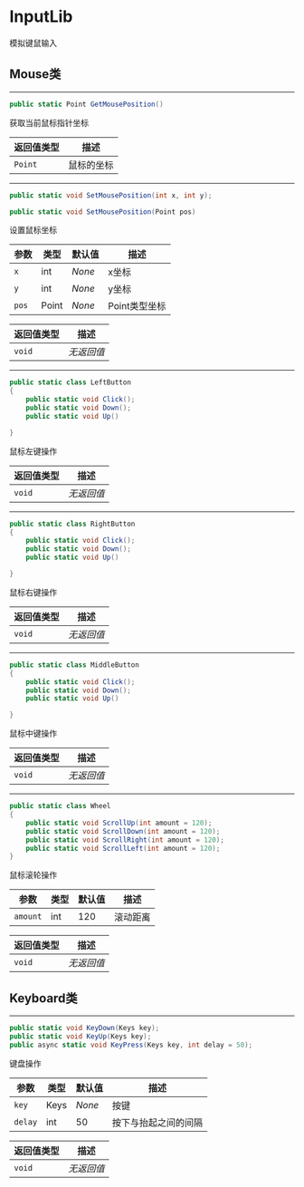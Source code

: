 # InputLib

模拟键鼠输入

## Mouse类

---

``` C#
public static Point GetMousePosition()
```
获取当前鼠标指针坐标

|返回值类型|描述|
|-|-|
|`Point`|鼠标的坐标|

---

``` C#
public static void SetMousePosition(int x, int y);

public static void SetMousePosition(Point pos)
```
设置鼠标坐标

|参数|类型|默认值|描述|
|-|-|-|-|
|`x`|int|*None*|x坐标|
|`y`|int|*None*|y坐标|
|`pos`|Point|*None*|Point类型坐标|

|返回值类型|描述|
|-|-|
|`void`|*无返回值*|

---

``` C#
public static class LeftButton
{
    public static void Click();
    public static void Down();
    public static void Up()

}
```
鼠标左键操作

|返回值类型|描述|
|-|-|
|`void`|*无返回值*|

---

``` C#
public static class RightButton
{
    public static void Click();
    public static void Down();
    public static void Up()

}
```
鼠标右键操作

|返回值类型|描述|
|-|-|
|`void`|*无返回值*|

---

``` C#
public static class MiddleButton
{
    public static void Click();
    public static void Down();
    public static void Up()

}
```
鼠标中键操作

|返回值类型|描述|
|-|-|
|`void`|*无返回值*|

---

``` C#
public static class Wheel
{
    public static void ScrollUp(int amount = 120);
    public static void ScrollDown(int amount = 120);
    public static void ScrollRight(int amount = 120);
    public static void ScrollLeft(int amount = 120);
}
```
鼠标滚轮操作

|参数|类型|默认值|描述|
|-|-|-|-|
|`amount`|int|120|滚动距离|

|返回值类型|描述|
|-|-|
|`void`|*无返回值*|

## Keyboard类

---

``` C#
public static void KeyDown(Keys key);
public static void KeyUp(Keys key);
public async static void KeyPress(Keys key, int delay = 50);
```
键盘操作

|参数|类型|默认值|描述|
|-|-|-|-|
|`key`|Keys|*None*|按键|
|`delay`|int|50|按下与抬起之间的间隔|

|返回值类型|描述|
|-|-|
|`void`|*无返回值*|
